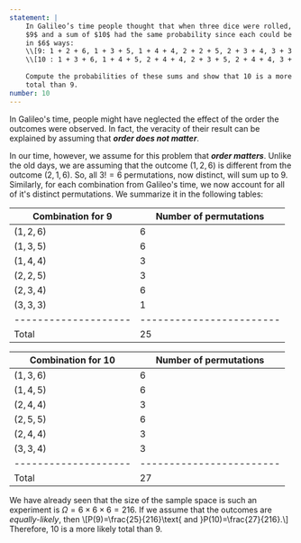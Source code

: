 ```yaml
---
statement: |
    In Galileo’s time people thought that when three dice were rolled, a sum of
    $9$ and a sum of $10$ had the same probability since each could be obtained
    in $6$ ways: 
    \\[9: 1 + 2 + 6, 1 + 3 + 5, 1 + 4 + 4, 2 + 2 + 5, 2 + 3 + 4, 3 + 3 + 3\\]
    \\[10 : 1 + 3 + 6, 1 + 4 + 5, 2 + 4 + 4, 2 + 3 + 5, 2 + 4 + 4, 3 + 3 + 4\\]
    
    Compute the probabilities of these sums and show that 10 is a more likely
    total than 9.
number: 10
---
```

In Galileo's time, people might have neglected the effect of the order the
outcomes were observed. In fact, the veracity of their result can be explained
by assuming that ***order does not matter***. 

In our time, however, we assume for this problem that ***order matters***.
Unlike the old days, we are assuming that the outcome $(1,2,6)$ is different
from the outcome $(2,1,6)$. So, all $3!=6$ permutations, now distinct, will sum
up to $9$. Similarly, for each combination from Galileo's time, we now account
for all of it's distinct permutations. We summarize it in the following tables:

| Combination for $9$ | Number of permutations |
| --------------------| ---------------------- |
| $(1,2,6)$           | $6$                    |
| $(1,3,5)$           | $6$                    |
| $(1,4,4)$           | $3$                    |
| $(2,2,5)$           | $3$                    |
| $(2,3,4)$           | $6$                    |
| $(3,3,3)$           | $1$                    |
| --------------------|------------------------|
| Total               | $25$                   |



| Combination for $10$| Number of permutations |
| --------------------| ---------------------- |
| $(1,3,6)$           | $6$                    |
| $(1,4,5)$           | $6$                    |
| $(2,4,4)$           | $3$                    |
| $(2,5,5)$           | $6$                    |
| $(2,4,4)$           | $3$                    |
| $(3,3,4)$           | $3$                    |
| --------------------|------------------------|
| Total               | $27$                   |


We have already seen that the size of the sample space is such an experiment is
$\Omega=6\times6\times6=216$. If we assume that the outcomes are
*equally-likely*, then
\\[P(9)=\frac{25}{216}\text{ and }P(10)=\frac{27}{216}.\\]
Therefore, $10$ is a more likely total than $9$.